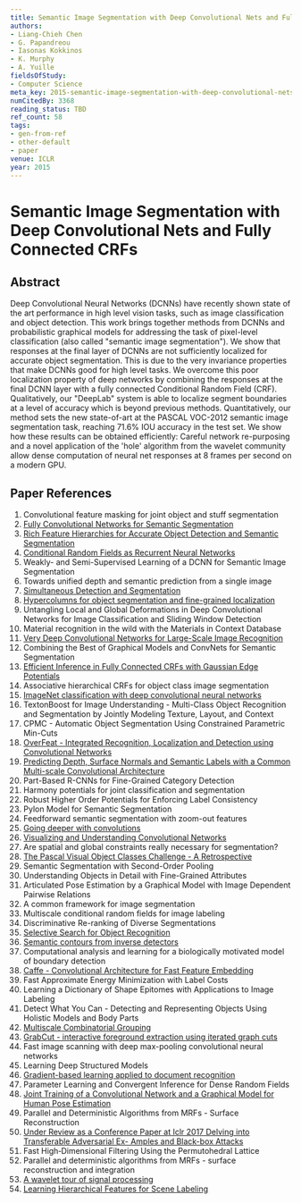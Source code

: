 ```yaml
---
title: Semantic Image Segmentation with Deep Convolutional Nets and Fully Connected CRFs
authors:
- Liang-Chieh Chen
- G. Papandreou
- Iasonas Kokkinos
- K. Murphy
- A. Yuille
fieldsOfStudy:
- Computer Science
meta_key: 2015-semantic-image-segmentation-with-deep-convolutional-nets-and-fully-connected-crfs
numCitedBy: 3368
reading_status: TBD
ref_count: 58
tags:
- gen-from-ref
- other-default
- paper
venue: ICLR
year: 2015
---
```


# Semantic Image Segmentation with Deep Convolutional Nets and Fully Connected CRFs

## Abstract

Deep Convolutional Neural Networks (DCNNs) have recently shown state of the art performance in high level vision tasks, such as image classification and object detection. This work brings together methods from DCNNs and probabilistic graphical models for addressing the task of pixel-level classification (also called "semantic image segmentation"). We show that responses at the final layer of DCNNs are not sufficiently localized for accurate object segmentation. This is due to the very invariance properties that make DCNNs good for high level tasks. We overcome this poor localization property of deep networks by combining the responses at the final DCNN layer with a fully connected Conditional Random Field (CRF). Qualitatively, our "DeepLab" system is able to localize segment boundaries at a level of accuracy which is beyond previous methods. Quantitatively, our method sets the new state-of-art at the PASCAL VOC-2012 semantic image segmentation task, reaching 71.6% IOU accuracy in the test set. We show how these results can be obtained efficiently: Careful network re-purposing and a novel application of the 'hole' algorithm from the wavelet community allow dense computation of neural net responses at 8 frames per second on a modern GPU.

## Paper References

1. Convolutional feature masking for joint object and stuff segmentation
2. [Fully Convolutional Networks for Semantic Segmentation](2017-fully-convolutional-networks-for-semantic-segmentation)
3. [Rich Feature Hierarchies for Accurate Object Detection and Semantic Segmentation](2014-rich-feature-hierarchies-for-accurate-object-detection-and-semantic-segmentation)
4. [Conditional Random Fields as Recurrent Neural Networks](2015-conditional-random-fields-as-recurrent-neural-networks)
5. Weakly- and Semi-Supervised Learning of a DCNN for Semantic Image Segmentation
6. Towards unified depth and semantic prediction from a single image
7. [Simultaneous Detection and Segmentation](2014-simultaneous-detection-and-segmentation)
8. [Hypercolumns for object segmentation and fine-grained localization](2015-hypercolumns-for-object-segmentation-and-fine-grained-localization)
9. Untangling Local and Global Deformations in Deep Convolutional Networks for Image Classification and Sliding Window Detection
10. Material recognition in the wild with the Materials in Context Database
11. [Very Deep Convolutional Networks for Large-Scale Image Recognition](2015-very-deep-convolutional-networks-for-large-scale-image-recognition)
12. Combining the Best of Graphical Models and ConvNets for Semantic Segmentation
13. [Efficient Inference in Fully Connected CRFs with Gaussian Edge Potentials](2011-efficient-inference-in-fully-connected-crfs-with-gaussian-edge-potentials)
14. Associative hierarchical CRFs for object class image segmentation
15. [ImageNet classification with deep convolutional neural networks](2012-imagenet-classification-with-deep-convolutional-neural-networks)
16. TextonBoost for Image Understanding - Multi-Class Object Recognition and Segmentation by Jointly Modeling Texture, Layout, and Context
17. CPMC - Automatic Object Segmentation Using Constrained Parametric Min-Cuts
18. [OverFeat - Integrated Recognition, Localization and Detection using Convolutional Networks](2014-overfeat-integrated-recognition-localization-and-detection-using-convolutional-networks)
19. [Predicting Depth, Surface Normals and Semantic Labels with a Common Multi-scale Convolutional Architecture](2015-predicting-depth-surface-normals-and-semantic-labels-with-a-common-multi-scale-convolutional-architecture)
20. Part-Based R-CNNs for Fine-Grained Category Detection
21. Harmony potentials for joint classification and segmentation
22. Robust Higher Order Potentials for Enforcing Label Consistency
23. Pylon Model for Semantic Segmentation
24. Feedforward semantic segmentation with zoom-out features
25. [Going deeper with convolutions](2015-going-deeper-with-convolutions)
26. [Visualizing and Understanding Convolutional Networks](2014-visualizing-and-understanding-convolutional-networks)
27. Are spatial and global constraints really necessary for segmentation?
28. [The Pascal Visual Object Classes Challenge - A Retrospective](2014-the-pascal-visual-object-classes-challenge-a-retrospective)
29. Semantic Segmentation with Second-Order Pooling
30. Understanding Objects in Detail with Fine-Grained Attributes
31. Articulated Pose Estimation by a Graphical Model with Image Dependent Pairwise Relations
32. A common framework for image segmentation
33. Multiscale conditional random fields for image labeling
34. Discriminative Re-ranking of Diverse Segmentations
35. [Selective Search for Object Recognition](2013-selective-search-for-object-recognition)
36. [Semantic contours from inverse detectors](2011-semantic-contours-from-inverse-detectors)
37. Computational analysis and learning for a biologically motivated model of boundary detection
38. [Caffe - Convolutional Architecture for Fast Feature Embedding](2014-caffe-convolutional-architecture-for-fast-feature-embedding)
39. Fast Approximate Energy Minimization with Label Costs
40. Learning a Dictionary of Shape Epitomes with Applications to Image Labeling
41. Detect What You Can - Detecting and Representing Objects Using Holistic Models and Body Parts
42. [Multiscale Combinatorial Grouping](2014-multiscale-combinatorial-grouping)
43. [GrabCut - interactive foreground extraction using iterated graph cuts](2004-grabcut-interactive-foreground-extraction-using-iterated-graph-cuts)
44. Fast image scanning with deep max-pooling convolutional neural networks
45. Learning Deep Structured Models
46. [Gradient-based learning applied to document recognition](1998-gradient-based-learning-applied-to-document-recognition)
47. Parameter Learning and Convergent Inference for Dense Random Fields
48. [Joint Training of a Convolutional Network and a Graphical Model for Human Pose Estimation](2014-joint-training-of-a-convolutional-network-and-a-graphical-model-for-human-pose-estimation)
49. Parallel and Deterministic Algorithms from MRFs - Surface Reconstruction
50. [Under Review as a Conference Paper at Iclr 2017 Delving into Transferable Adversarial Ex- Amples and Black-box Attacks](2016-under-review-as-a-conference-paper-at-iclr-2017-delving-into-transferable-adversarial-ex-amples-and-black-box-attacks)
51. Fast High‐Dimensional Filtering Using the Permutohedral Lattice
52. Parallel and deterministic algorithms from MRFs - surface reconstruction and integration
53. [A wavelet tour of signal processing](1998-a-wavelet-tour-of-signal-processing)
54. [Learning Hierarchical Features for Scene Labeling](2013-learning-hierarchical-features-for-scene-labeling)
